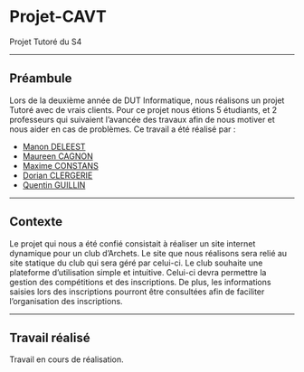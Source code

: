 # Projet-CAVT
Projet Tutoré du S4 

***
## Préambule 
Lors de la deuxième année de DUT Informatique, nous réalisons un projet Tutoré avec de vrais clients. Pour ce projet nous étions 5 étudiants, et 2 professeurs qui suivaient l’avancée des travaux afin de nous motiver et nous aider en cas de problèmes.
Ce travail a été réalisé par : 
  -   [Manon DELEEST](https://github.com/manon-deleest/manon-deleest) 
  -   [Maureen CAGNON](https://github.com/manon-deleest/manon-deleest) 
  -   [Maxime CONSTANS](https://github.com/manon-deleest/manon-deleest) 
  -   [Dorian CLERGERIE](https://github.com/manon-deleest/manon-deleest) 
  -   [Quentin GUILLIN](https://github.com/manon-deleest/manon-deleest) 

***
## Contexte 
Le projet qui nous a été confié consistait à réaliser un site internet dynamique pour un club d’Archets. Le site que nous réalisons sera relié au site statique du club qui sera géré par celui-ci. Le club souhaite une plateforme d’utilisation simple et intuitive. Celui-ci devra permettre la gestion des compétitions et des inscriptions. De plus, les informations saisies lors des inscriptions pourront être consultées afin de faciliter l’organisation des inscriptions.

***
## Travail réalisé 
Travail en cours de réalisation. 
